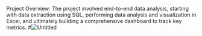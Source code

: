 Project Overview:
The project involved end-to-end data analysis, starting with data extraction using SQL, performing data analysis and visualization in Excel, and ultimately building a comprehensive dashboard to track key metrics.
#![Untitled](https://github.com/user-attachments/assets/40a83fb1-be56-483e-a891-168437fd6eac)

